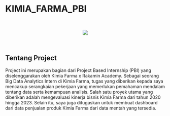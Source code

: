 # KIMIA_FARMA_PBI

<br />
<p align="center">
  <img src="https://github.com/user-attachments/assets/4701679e-099f-46f4-8978-b1f1b157b872"/>
</p>
<br />

## Tentang Project
Project ini merupakan bagian dari Project Based Internship (PBI) yang diselenggarakan oleh Kimia Farma x Rakamin Academy. Sebagai seorang Big Data Analytics Intern di Kimia Farma, tugas yang diberikan kepada saya mencakup serangkaian pekerjaan yang memerlukan pemahaman mendalam tentang data serta kemampuan analisis. Salah satu proyek utama yang diberikan adalah mengevaluasi kinerja bisnis Kimia Farma dari tahun 2020 hingga 2023. Selain itu, saya juga ditugaskan untuk membuat dashboard dari data penjualan produk Kimia Farma dari data mentah yang tersedia.
